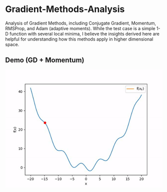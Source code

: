 # Gradient-Methods-Analysis
Analysis of Gradient Methods, including Conjugate Gradient, Momentum, RMSProp, and Adam (adaptive moments). While the test case is a simple 1-D function with several local minima, I believe the insights derived here are helpful for understanding how this methods apply in higher dimensional space.


## Demo (GD + Momentum) ##
![alt text](https://github.com/danielenricocahall/Gradient-Methods-Analysis/blob/master/Demos/gd_momentum_demo.gif)

